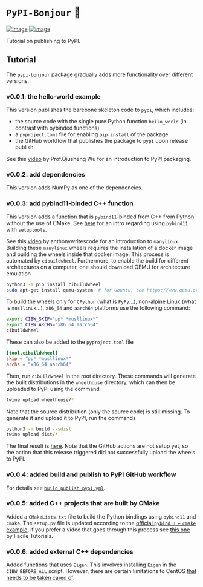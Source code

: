 # $\texttt{PyPI-Bonjour}$ 🥖

[![image](https://img.shields.io/badge/License-MIT-cfd8dc?style=flat-square&labelColor=orange&color=lightgray)](https://github.com/BolunDai0216/pypi-bonjour/blob/main/LICENSE)
[![image](https://img.shields.io/pypi/v/pypi-bonjour?style=flat-square&labelColor=orange&color=lightgray)](https://badge.fury.io/py/pypi-bonjour)

Tutorial on publishing to PyPI.

## Tutorial

The `pypi-bonjour` package gradually adds more functionality over different versions.

### v0.0.1: the hello-world example

This version publishes the barebone skeleton code to `pypi`, which includes:

- the source code with the single pure Python function `hello_world` (in contrast with pybinded functions)
- a `pyproject.toml` file for enabling `pip install` of the package
- the GitHub workflow that publishes the package to `pypi` upon release publish

See this [video](https://youtu.be/J0ClmuAbiMA?si=83Xe7eJW5LNUr5yP) by Prof.Qiusheng Wu for an introduction to PyPI packaging.

### v0.0.2: add dependencies

This version adds NumPy as one of the dependencies.

### v0.0.3: add pybind11-binded C++ function

This version adds a function that is `pybind11`-binded from C++ from Python without the use of CMake. See [here](https://pybind11.readthedocs.io/en/stable/compiling.html#modules-with-setuptools) for an intro regarding using `pybind11` with `setuptools`.

See this [video](https://youtu.be/80j-MRtHMek?si=f-o5LCoFGKja3P59) by anthonywritescode for an introduction to `manylinux`. Building these `manylinux` wheels requires the installation of a docker image and building the wheels inside that docker image. This process is automated by `cibuildwheel`. Furthermore, to enable the build for different architectures on a computer, one should download QEMU for architecture emulation

```bash
python3 -m pip install cibuildwheel
sudo apt-get install qemu-system  # for Ubuntu, see https://www.qemu.org/download for more details
```

To build the wheels only for `CPython` (what is `PyPy`...), non-alpine Linux (what is `musllinux`...), `x86_64` and `aarch64` platforms use the following command:

```bash
export CIBW_SKIP="pp* *musllinux*"
export CIBW_ARCHS="x86_64 aarch64"
cibuildwheel
```

These can also be added to the `pyproject.toml` file 

```toml
[tool.cibuildwheel]
skip = "pp* *musllinux*"
archs = "x86_64 aarch64" 
```

Then, run `cibuildwheel` in the root directory. These commands will generate the built distributions in the `wheelhouse` directory, which can then be uploaded to PyPI using the command

```bash
twine upload wheelhouse/*
```

Note that the source distribution (only the source code) is still missing. To generate it and upload it to PyPI, run the commands

```bash
python3 -m build --sdist
twine upload dist/*
```

The final result is [here](https://pypi.org/project/pypi-bonjour/0.0.3/#files). Note that the GitHub actions are not setup yet, so the action that this release triggered did not successfully upload the wheels to PyPI.

### v0.0.4: added build and publish to PyPI GitHub workflow

For details see [`build_publish_pypi.yml`](.github/workflows/build_publish_pypi.yml).

### v0.0.5: added C++ projects that are built by CMake

Added a `CMakeLists.txt` file to build the Python bindings using `pybind11` and `cmake`. The `setup.py` file is updated according to the [official `pybind11` + `cmake` example](https://github.com/pybind/cmake_example/blob/master/setup.py), if you prefer a video that goes through this process see [this one](https://youtu.be/H2wOlriHGmM?si=lF9kVxETq_msUT7a) by Facile Tutorials.

### v0.0.6: added external C++ dependencies

Added functions that uses `Eigen`. This involves installing `Eigen` in the `CIBW_BEFORE_ALL` script. However, there are certain limitations to CentOS [that needs to be taken cared of](https://stackoverflow.com/questions/74345206/centos-7-docker-yum-installation-gets-stuck).
